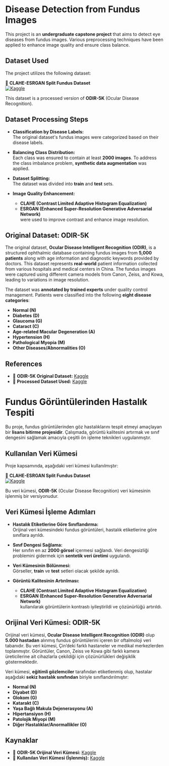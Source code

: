 # Disease Detection from Fundus Images  

This project is an **undergraduate capstone project** that aims to detect eye diseases from fundus images. Various preprocessing techniques have been applied to enhance image quality and ensure class balance.  

## Dataset Used  

The project utilizes the following dataset:  

🔗 **CLAHE-ESRGAN Split Fundus Dataset**  
[![Kaggle](https://img.shields.io/badge/Kaggle-Dataset-blue)](https://www.kaggle.com/datasets/ahmetselukkren/clahe-esrgan-split-fundus-dataset)  

This dataset is a processed version of **ODIR-5K** (Ocular Disease Recognition).  

## Dataset Processing Steps  

- **Classification by Disease Labels:**  
  The original dataset's fundus images were categorized based on their disease labels.  

- **Balancing Class Distribution:**  
  Each class was ensured to contain at least **2000 images**. To address the class imbalance problem, **synthetic data augmentation** was applied.  

- **Dataset Splitting:**  
  The dataset was divided into **train** and **test** sets.  

- **Image Quality Enhancement:**  
  - **CLAHE (Contrast Limited Adaptive Histogram Equalization)**  
  - **ESRGAN (Enhanced Super-Resolution Generative Adversarial Network)**  
  were used to improve contrast and enhance image resolution.  

## Original Dataset: ODIR-5K  

The original dataset, **Ocular Disease Intelligent Recognition (ODIR)**, is a structured ophthalmic database containing fundus images from **5,000 patients** along with age information and diagnostic keywords provided by doctors. This dataset represents **real-world** patient information collected from various hospitals and medical centers in China. The fundus images were captured using different camera models from Canon, Zeiss, and Kowa, leading to variations in image resolution.  

The dataset was **annotated by trained experts** under quality control management. Patients were classified into the following **eight disease categories**:  

- **Normal (N)**  
- **Diabetes (D)**  
- **Glaucoma (G)**  
- **Cataract (C)**  
- **Age-related Macular Degeneration (A)**  
- **Hypertension (H)**  
- **Pathological Myopia (M)**  
- **Other Diseases/Abnormalities (O)**  

## References  

- 📌 **ODIR-5K Original Dataset:** [Kaggle](https://www.kaggle.com/datasets/andrewmvd/ocular-disease-recognition-odir5k)  
- 📌 **Processed Dataset Used:** [Kaggle](https://www.kaggle.com/datasets/ahmetselukkren/clahe-esrgan-split-fundus-dataset)  



# Fundus Görüntülerinden Hastalık Tespiti  

Bu proje, fundus görüntülerinden göz hastalıklarını tespit etmeyi amaçlayan bir **lisans bitirme projesidir**. Çalışmada, görüntü kalitesini artırmak ve sınıf dengesini sağlamak amacıyla çeşitli ön işleme teknikleri uygulanmıştır.  

## Kullanılan Veri Kümesi  

Proje kapsamında, aşağıdaki veri kümesi kullanılmıştır:  

🔗 **CLAHE-ESRGAN Split Fundus Dataset**  
[![Kaggle](https://img.shields.io/badge/Kaggle-Dataset-blue)](https://www.kaggle.com/datasets/ahmetselukkren/clahe-esrgan-split-fundus-dataset)  

Bu veri kümesi, **ODIR-5K** (Ocular Disease Recognition) veri kümesinin işlenmiş bir versiyonudur.  

## Veri Kümesi İşleme Adımları  

- **Hastalık Etiketlerine Göre Sınıflandırma:**  
  Orijinal veri kümesindeki fundus görüntüleri, hastalık etiketlerine göre sınıflara ayrıldı.  

- **Sınıf Dengesi Sağlama:**  
  Her sınıfın en az **2000 görsel** içermesi sağlandı. Veri dengesizliği problemini gidermek için **sentetik veri üretimi** uygulandı.  

- **Veri Kümesinin Bölünmesi:**  
  Görseller, **train** ve **test** setleri olacak şekilde ayrıldı.  

- **Görüntü Kalitesinin Artırılması:**  
  - **CLAHE (Contrast Limited Adaptive Histogram Equalization)**  
  - **ESRGAN (Enhanced Super-Resolution Generative Adversarial Network)**  
  kullanılarak görüntülerin kontrastı iyileştirildi ve çözünürlüğü artırıldı.  

## Orijinal Veri Kümesi: ODIR-5K  

Orijinal veri kümesi, **Ocular Disease Intelligent Recognition (ODIR)** olup **5.000 hastadan** alınmış fundus görüntülerini içeren bir oftalmoloji veri tabanıdır. Bu veri kümesi, Çin’deki farklı hastaneler ve medikal merkezlerden toplanmıştır. Görüntüler, Canon, Zeiss ve Kowa gibi farklı kamera üreticilerine ait cihazlarla çekildiği için çözünürlükleri değişiklik göstermektedir.  

Veri kümesi, **eğitimli gözlemciler** tarafından etiketlenmiş olup, hastalar aşağıdaki **sekiz hastalık sınıfından** biriyle sınıflandırılmıştır:  

- **Normal (N)**  
- **Diyabet (D)**  
- **Glokom (G)**  
- **Katarakt (C)**  
- **Yaşa Bağlı Makula Dejenerasyonu (A)**  
- **Hipertansiyon (H)**  
- **Patolojik Miyopi (M)**  
- **Diğer Hastalıklar/Anormallikler (O)**  

## Kaynaklar  

- 📌 **ODIR-5K Orijinal Veri Kümesi:** [Kaggle](https://www.kaggle.com/datasets/andrewmvd/ocular-disease-recognition-odir5k)  
- 📌 **Kullanılan Veri Kümesi (İşlenmiş):** [Kaggle](https://www.kaggle.com/datasets/ahmetselukkren/clahe-esrgan-split-fundus-dataset)  
